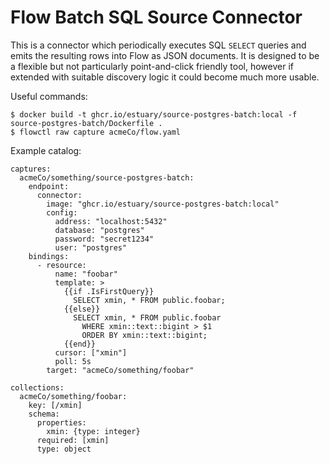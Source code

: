 Flow Batch SQL Source Connector
===============================

This is a connector which periodically executes SQL `SELECT` queries and
emits the resulting rows into Flow as JSON documents. It is designed to
be a flexible but not particularly point-and-click friendly tool, however
if extended with suitable discovery logic it could become much more usable.

Useful commands:

    $ docker build -t ghcr.io/estuary/source-postgres-batch:local -f source-postgres-batch/Dockerfile .
    $ flowctl raw capture acmeCo/flow.yaml

Example catalog:

    captures:
      acmeCo/something/source-postgres-batch:
        endpoint:
          connector:
            image: "ghcr.io/estuary/source-postgres-batch:local"
            config:
              address: "localhost:5432"
              database: "postgres"
              password: "secret1234"
              user: "postgres"
        bindings:
          - resource:
              name: "foobar"
              template: >
                {{if .IsFirstQuery}}
                  SELECT xmin, * FROM public.foobar;
                {{else}}
                  SELECT xmin, * FROM public.foobar
                    WHERE xmin::text::bigint > $1
                    ORDER BY xmin::text::bigint;
                {{end}}
              cursor: ["xmin"]
              poll: 5s
            target: "acmeCo/something/foobar"
    
    collections:
      acmeCo/something/foobar:
        key: [/xmin]
        schema:
          properties:
            xmin: {type: integer}
          required: [xmin]
          type: object